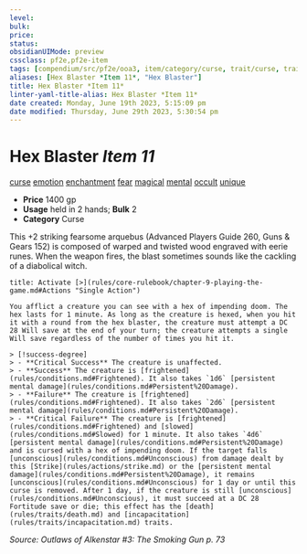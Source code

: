 ```yaml
---
level:
bulk:
price:
status:
obsidianUIMode: preview
cssclass: pf2e,pf2e-item
tags: [compendium/src/pf2e/ooa3, item/category/curse, trait/curse, trait/emotion, trait/enchantment, trait/fear, trait/magical, trait/mental, trait/occult, trait/unique]
aliases: [Hex Blaster *Item 11*, "Hex Blaster"]
title: Hex Blaster *Item 11*
linter-yaml-title-alias: Hex Blaster *Item 11*
date created: Monday, June 19th 2023, 5:15:09 pm
date modified: Thursday, June 29th 2023, 5:30:54 pm
---
```


# Hex Blaster *Item 11*

[curse](rules/traits/curse.md) [emotion](rules/traits/emotion.md) [enchantment](rules/traits/enchantment.md) [fear](rules/traits/fear.md) [magical](rules/traits/magical.md) [mental](rules/traits/mental.md) [occult](rules/traits/occult.md) [unique](rules/traits/unique.md)  

- **Price** 1400 gp
- **Usage** held in 2 hands; **Bulk** 2
- **Category** Curse

This +2 striking fearsome arquebus (Advanced Players Guide 260, Guns & Gears 152) is composed of warped and twisted wood engraved with eerie runes. When the weapon fires, the blast sometimes sounds like the cackling of a diabolical witch.

```ad-embed-ability
title: Activate [>](rules/core-rulebook/chapter-9-playing-the-game.md#Actions "Single Action")

You afflict a creature you can see with a hex of impending doom. The hex lasts for 1 minute. As long as the creature is hexed, when you hit it with a round from the hex blaster, the creature must attempt a DC 28 Will save at the end of your turn; the creature attempts a single Will save regardless of the number of times you hit it.

> [!success-degree] 
> - **Critical Success** The creature is unaffected.
> - **Success** The creature is [frightened](rules/conditions.md#Frightened). It also takes `1d6` [persistent mental damage](rules/conditions.md#Persistent%20Damage).
> - **Failure** The creature is [frightened](rules/conditions.md#Frightened). It also takes `2d6` [persistent mental damage](rules/conditions.md#Persistent%20Damage).
> - **Critical Failure** The creature is [frightened](rules/conditions.md#Frightened) and [slowed](rules/conditions.md#Slowed) for 1 minute. It also takes `4d6` [persistent mental damage](rules/conditions.md#Persistent%20Damage) and is cursed with a hex of impending doom. If the target falls [unconscious](rules/conditions.md#Unconscious) from damage dealt by this [Strike](rules/actions/strike.md) or the [persistent mental damage](rules/conditions.md#Persistent%20Damage), it remains [unconscious](rules/conditions.md#Unconscious) for 1 day or until this curse is removed. After 1 day, if the creature is still [unconscious](rules/conditions.md#Unconscious), it must succeed at a DC 28 Fortitude save or die; this effect has the [death](rules/traits/death.md) and [incapacitation](rules/traits/incapacitation.md) traits.
```

*Source: Outlaws of Alkenstar #3: The Smoking Gun p. 73*
